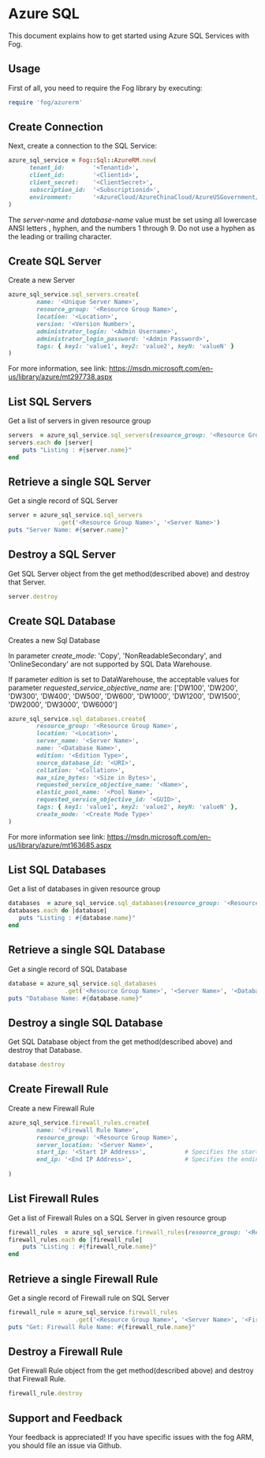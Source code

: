 # Azure SQL

This document explains how to get started using Azure SQL Services with Fog.

## Usage

First of all, you need to require the Fog library by executing:

```ruby
require 'fog/azurerm'
```

## Create Connection

Next, create a connection to the SQL Service:

```ruby
azure_sql_service = Fog::Sql::AzureRM.new(
      tenant_id:        '<Tenantid>',                                                      # Tenant id of Azure Active Directory Application
      client_id:        '<Clientid>',                                                      # Client id of Azure Active Directory Application
      client_secret:    '<ClientSecret>',                                                  # Client Secret of Azure Active Directory Application
      subscription_id:  '<Subscriptionid>',                                                # Subscription id of an Azure Account
      environment:      '<AzureCloud/AzureChinaCloud/AzureUSGovernment/AzureGermanCloud>'  # Azure cloud environment. Default is AzureCloud.
)
```

The _server-name_ and _database-name_ value must be set using all lowercase ANSI letters , hyphen, and the numbers 1 through 9. Do not use a hyphen as the leading or trailing character.


## Create SQL Server

Create a new Server

```ruby
azure_sql_service.sql_servers.create(
        name: '<Unique Server Name>',
        resource_group: '<Resource Group Name>',
        location: '<Location>',
        version: '<Version Number>',                                                        # Specifies the version of the Azure server. The acceptable value are: '2.0' or '12.0'
        administrator_login: '<Admin Username>',                                            # Specifies the name of the SQL administrator.
        administrator_login_password: '<Admin Password>',                                   # Specifies the password of the SQL administrator.
        tags: { key1: 'value1', key2: 'value2', keyN: 'valueN' }                            # [Optional]
)
```
For more information, see link: https://msdn.microsoft.com/en-us/library/azure/mt297738.aspx

## List SQL Servers
Get a list of servers in given resource group
```ruby
servers  = azure_sql_service.sql_servers(resource_group: '<Resource Group Name>')
servers.each do |server|
    puts "Listing : #{server.name}"
end
```

## Retrieve a single SQL Server

Get a single record of SQL Server

```ruby
server = azure_sql_service.sql_servers
              .get('<Resource Group Name>', '<Server Name>')
puts "Server Name: #{server.name}"
```

## Destroy a SQL Server

Get SQL Server object from the get method(described above) and destroy that Server.

```ruby
server.destroy
```

## Create SQL Database

Creates a new Sql Database

In parameter _create_mode_: 'Copy', 'NonReadableSecondary', and 'OnlineSecondary' are not supported by SQL Data Warehouse.

If parameter _edition_ is set to DataWarehouse, the acceptable values for parameter _requested_service_objective_name_ are: ['DW100', 'DW200', 'DW300', 'DW400', 'DW500', 'DW600', 'DW1000', 'DW1200', 'DW1500', 'DW2000', 'DW3000', 'DW6000'] 

```ruby
azure_sql_service.sql_databases.create(
        resource_group: '<Resource Group Name>',
        location: '<Location>',
        server_name: '<Server Name>',
        name: '<Database Name>',
        edition: '<Edition Type>',                                                          # Conditional. Specifies the edition of the database. If createMode is set to Default, then this value must be specified. The acceptable value are: [Basic, Standard, Premium, DataWarehouse]
        source_database_id: '<URI>',                                                        # Conditional. Specifies the URI of the source database. If createMode is not set to Default, then this value must be specified.
        collation: '<Collation>',                                                           # Conditional. Specifies the name of the collation. If createMode is set to Default, then this value must be specified. 
        max_size_bytes: '<Size in Bytes>',                                                  # Conditional. Specifies the maximum size to which the database may grow. If createMode is set to Default, then this value must be specified.
        requested_service_objective_name: '<Name>',                                         # Conditional. Specifies the requested service level of the database. If requestedServiceObjectiveId is specified, then this value must not be specified. The acceptable value are: [Basic, S0, S1, S2, S3, P1, P2, P4, P6, P11, ElasticPool]
        elastic_pool_name: '<Pool Name>',                                                   # Conditional. Specifies the name of the elastic database pool. If requestedServiceObjectiveId or requestedServiceObjectiveName is set to ElasticPool, then this value must be specified.
        requested_service_objective_id: '<GUID>',                                           # Conditional. Specifies the identifier of the requested service level. If requestedServiceObjectiveName is specified, then this value must not be specified.
        tags: { key1: 'value1', key2: 'value2', keyN: 'valueN' },                           # [Optional]
        create_mode: '<Create Mode Type>'                                                   # [Optional]. Specifies the type of database to create. The default value is Default. The acceptable values are: [Copy, Default, NonReadableSecondary, OnlineSecondary, PointInTimeRestore, PointInTimeRestore, Restore]
)
```
For more information see link: https://msdn.microsoft.com/en-us/library/azure/mt163685.aspx  

## List SQL Databases
Get a list of databases in given resource group

```ruby
databases  = azure_sql_service.sql_databases(resource_group: '<Resource Group Name>', server_name: '<Server Name>')
databases.each do |database|
   puts "Listing : #{database.name}"
end
```

## Retrieve a single SQL Database

Get a single record of SQL Database

```ruby
database = azure_sql_service.sql_databases
                .get('<Resource Group Name>', '<Server Name>', '<Database Name>')
puts "Database Name: #{database.name}"
```

## Destroy a single SQL Database

Get SQL Database object from the get method(described above) and destroy that Database.

```ruby
database.destroy
```

## Create Firewall Rule

Create a new Firewall Rule

```ruby
azure_sql_service.firewall_rules.create(
        name: '<Firewall Rule Name>',
        resource_group: '<Resource Group Name>',
        server_location: '<Server Name>',
        start_ip: '<Start IP Address>',           # Specifies the starting IP address to allow through the firewall.
        end_ip: '<End IP Address>',               # Specifies the ending IP address to allow through the firewall.
        
)
```

## List Firewall Rules
Get a list of Firewall Rules on a SQL Server in given resource group
```ruby
firewall_rules  = azure_sql_service.firewall_rules(resource_group: '<Resource Group Name>', server_name: '<Server Name>')
firewall_rules.each do |firewall_rule|
    puts "Listing : #{firewall_rule.name}"
end
```

## Retrieve a single Firewall Rule
Get a single record of Firewall rule on SQL Server
```ruby
firewall_rule = azure_sql_service.firewall_rules
                   .get('<Resource Group Name>', '<Server Name>', '<Firewall Rule Name>')
puts "Get: Firewall Rule Name: #{firewall_rule.name}"
```

## Destroy a Firewall Rule
Get Firewall Rule object from the get method(described above) and destroy that Firewall Rule.

```ruby
firewall_rule.destroy
```


## Support and Feedback
Your feedback is appreciated! If you have specific issues with the fog ARM, you should file an issue via Github.
